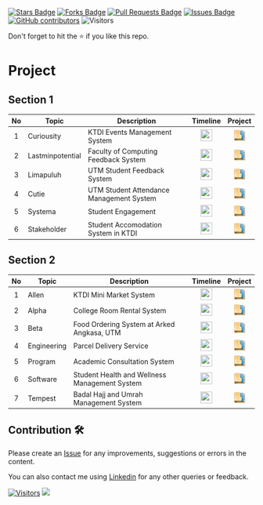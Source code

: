 <a href="https://github.com/drshahizan/software-engineering/stargazers"><img src="https://img.shields.io/github/stars/drshahizan/software-engineering" alt="Stars Badge"/></a>
<a href="https://github.com/drshahizan/software-engineering/network/members"><img src="https://img.shields.io/github/forks/drshahizan/software-engineering" alt="Forks Badge"/></a>
<a href="https://github.com/drshahizan/software-engineering/pulls"><img src="https://img.shields.io/github/issues-pr/drshahizan/software-engineering" alt="Pull Requests Badge"/></a>
<a href="https://github.com/drshahizan/software-engineering/issues"><img src="https://img.shields.io/github/issues/drshahizan/software-engineering" alt="Issues Badge"/></a>
<a href="https://github.com/drshahizan/software-engineering/graphs/contributors"><img alt="GitHub contributors" src="https://img.shields.io/github/contributors/drshahizan/software-engineering?color=2b9348"></a>
![Visitors](https://api.visitorbadge.io/api/visitors?path=https%3A%2F%2Fgithub.com%2Fdrshahizan%2Fsoftware-engineering&labelColor=%23d9e3f0&countColor=%23697689&style=flat)


Don't forget to hit the :star: if you like this repo.

# Project


## Section 1

| No | Topic | Description | Timeline | Project |
| :-----: | ------ | ------ | :------: | :------: |
| 1 | Curiousity | KTDI Events Management System |<a href="https://github.com/users/drshahizan/projects/11" ><img src="../../images/task.png" width="24px" height="24px" ></a> | <a href="sec01/curiousity" ><img src="../../images/data_folder.png" width="24px" height="24px" ></a> |
| 2 | Lastminpotential | Faculty of Computing Feedback System |<a href="https://github.com/users/drshahizan/projects/12" ><img src="../../images/task.png" width="24px" height="24px" ></a> |<a href="sec01/lastminpotential" ><img src="../../images/data_folder.png" width="24px" height="24px" ></a>  |
| 3 | Limapuluh | UTM Student Feedback System |<a href="https://github.com/users/drshahizan/projects/13" ><img src="../../images/task.png" width="24px" height="24px" ></a> |<a href="sec01/limapuluh" ><img src="../../images/data_folder.png" width="24px" height="24px" ></a>  |
| 4 | Cutie | UTM Student Attendance Management System |<a href="[https://github.com/users/drshahizan/projects/15](https://docs.google.com/document/d/1BowMGA6i60_UCvngZKujP0UoA4ylYj6ZoHCuI170sts/edit?usp=sharing)" ><img src="../../images/task.png" width="24px" height="24px" ></a> | <a href="sec01/cutie" ><img src="../../images/data_folder.png" width="24px" height="24px" ></a> |
| 5 | Systema | Student Engagement | <a href="https://github.com/users/drshahizan/projects/14" ><img src="../../images/task.png" width="24px" height="24px" ></a> | <a href="sec01/systema" ><img src="../../images/data_folder.png" width="24px" height="24px" ></a> |
| 6 | Stakeholder | Student Accomodation System in KTDI |<a href="https://github.com/users/drshahizan/projects/16" ><img src="../../images/task.png" width="24px" height="24px" ></a> | <a href="sec01/stakeholder" ><img src="../../images/data_folder.png" width="24px" height="24px" ></a> |

## Section 2

| No | Topic | Description | Timeline | Project |
| :-----: | ------ | ------ | :------: | :------: |
| 1 | Allen | KTDI Mini Market System |<a href="https://github.com/users/drshahizan/projects/17" ><img src="../../images/task.png" width="24px" height="24px" ></a> | <a href="sec02/allen"><img src="../../images/data_folder.png" width="24px" height="24px" ></a> |
| 2 | Alpha | College Room Rental System |<a href="https://github.com/users/drshahizan/projects/18" ><img src="../../images/task.png" width="24px" height="24px" ></a> | <a href="sec02/alpha" ><img src="../../images/data_folder.png" width="24px" height="24px" ></a> |
| 3 | Beta | Food Ordering System at Arked Angkasa, UTM |<a href="https://github.com/users/drshahizan/projects/19" ><img src="../../images/task.png" width="24px" height="24px" ></a> |<a href="sec02/beta" ><img src="../../images/data_folder.png" width="24px" height="24px" ></a> |
| 4 | Engineering | Parcel Delivery Service |<a href="https://github.com/users/drshahizan/projects/20" ><img src="../../images/task.png" width="24px" height="24px" ></a> | <a href="sec02/engineering" ><img src="../../images/data_folder.png" width="24px" height="24px" ></a> |
| 5 | Program | Academic Consultation System|<a href="https://github.com/users/drshahizan/projects/21" ><img src="../../images/task.png" width="24px" height="24px" ></a> | <a href="sec02/program" ><img src="../../images/data_folder.png" width="24px" height="24px" ></a> |
| 6 | Software| Student Health and Wellness Management System |<a href="https://github.com/users/drshahizan/projects/22" ><img src="../../images/task.png" width="24px" height="24px" ></a> | <a href="sec02/software" ><img src="../../images/data_folder.png" width="24px" height="24px" ></a> |
| 7 | Tempest | Badal Hajj and Umrah Management System|<a href="https://github.com/users/drshahizan/projects/23" ><img src="../../images/task.png" width="24px" height="24px" ></a> | <a href="sec02/tempest" ><img src="../../images/data_folder.png" width="24px" height="24px" ></a> |


## Contribution 🛠️
Please create an [Issue](https://github.com/drshahizan/software-engineering/issues) for any improvements, suggestions or errors in the content.

You can also contact me using [Linkedin](https://www.linkedin.com/in/drshahizan/) for any other queries or feedback.

[![Visitors](https://api.visitorbadge.io/api/visitors?path=https%3A%2F%2Fgithub.com%2Fdrshahizan&labelColor=%23697689&countColor=%23555555&style=plastic)](https://visitorbadge.io/status?path=https%3A%2F%2Fgithub.com%2Fdrshahizan)
![](https://hit.yhype.me/github/profile?user_id=81284918)



